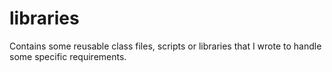 # libraries
Contains some reusable class files, scripts or libraries that I wrote to handle some specific requirements. 
